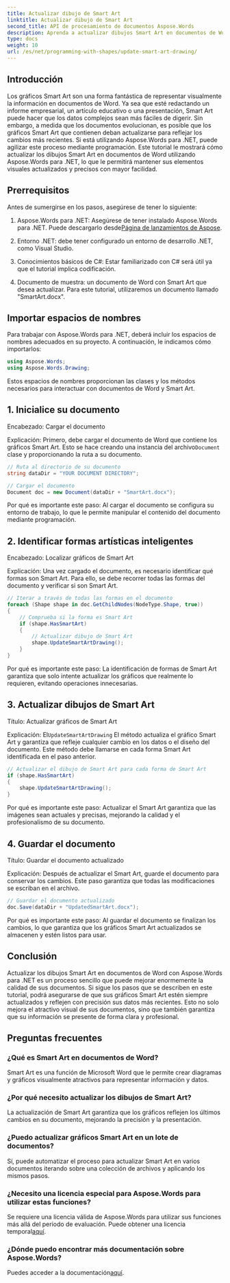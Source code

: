 ```yaml
---
title: Actualizar dibujo de Smart Art
linktitle: Actualizar dibujo de Smart Art
second_title: API de procesamiento de documentos Aspose.Words
description: Aprenda a actualizar dibujos Smart Art en documentos de Word con Aspose.Words para .NET con esta guía paso a paso. Asegúrese de que sus elementos visuales sean siempre precisos.
type: docs
weight: 10
url: /es/net/programming-with-shapes/update-smart-art-drawing/
---
```

## Introducción

Los gráficos Smart Art son una forma fantástica de representar visualmente la información en documentos de Word. Ya sea que esté redactando un informe empresarial, un artículo educativo o una presentación, Smart Art puede hacer que los datos complejos sean más fáciles de digerir. Sin embargo, a medida que los documentos evolucionan, es posible que los gráficos Smart Art que contienen deban actualizarse para reflejar los cambios más recientes. Si está utilizando Aspose.Words para .NET, puede agilizar este proceso mediante programación. Este tutorial le mostrará cómo actualizar los dibujos Smart Art en documentos de Word utilizando Aspose.Words para .NET, lo que le permitirá mantener sus elementos visuales actualizados y precisos con mayor facilidad.

## Prerrequisitos

Antes de sumergirse en los pasos, asegúrese de tener lo siguiente:

1.  Aspose.Words para .NET: Asegúrese de tener instalado Aspose.Words para .NET. Puede descargarlo desde[Página de lanzamientos de Aspose](https://releases.aspose.com/words/net/).

2. Entorno .NET: debe tener configurado un entorno de desarrollo .NET, como Visual Studio.

3. Conocimientos básicos de C#: Estar familiarizado con C# será útil ya que el tutorial implica codificación.

4. Documento de muestra: un documento de Word con Smart Art que desea actualizar. Para este tutorial, utilizaremos un documento llamado "SmartArt.docx".

## Importar espacios de nombres

Para trabajar con Aspose.Words para .NET, deberá incluir los espacios de nombres adecuados en su proyecto. A continuación, le indicamos cómo importarlos:

```csharp
using Aspose.Words;
using Aspose.Words.Drawing;
```

Estos espacios de nombres proporcionan las clases y los métodos necesarios para interactuar con documentos de Word y Smart Art.

## 1. Inicialice su documento

Encabezado: Cargar el documento

Explicación:
 Primero, debe cargar el documento de Word que contiene los gráficos Smart Art. Esto se hace creando una instancia del archivo`Document` clase y proporcionando la ruta a su documento.

```csharp
// Ruta al directorio de su documento
string dataDir = "YOUR DOCUMENT DIRECTORY";

// Cargar el documento
Document doc = new Document(dataDir + "SmartArt.docx");
```

Por qué es importante este paso:
Al cargar el documento se configura su entorno de trabajo, lo que le permite manipular el contenido del documento mediante programación.

## 2. Identificar formas artísticas inteligentes

Encabezado: Localizar gráficos de Smart Art

Explicación:
Una vez cargado el documento, es necesario identificar qué formas son Smart Art. Para ello, se debe recorrer todas las formas del documento y verificar si son Smart Art.

```csharp
// Iterar a través de todas las formas en el documento
foreach (Shape shape in doc.GetChildNodes(NodeType.Shape, true))
{
    // Comprueba si la forma es Smart Art
    if (shape.HasSmartArt)
    {
        // Actualizar dibujo de Smart Art
        shape.UpdateSmartArtDrawing();
    }
}
```

Por qué es importante este paso:
La identificación de formas de Smart Art garantiza que solo intente actualizar los gráficos que realmente lo requieren, evitando operaciones innecesarias.

## 3. Actualizar dibujos de Smart Art

Título: Actualizar gráficos de Smart Art

Explicación:
El`UpdateSmartArtDrawing` El método actualiza el gráfico Smart Art y garantiza que refleje cualquier cambio en los datos o el diseño del documento. Este método debe llamarse en cada forma Smart Art identificada en el paso anterior.

```csharp
// Actualizar el dibujo de Smart Art para cada forma de Smart Art
if (shape.HasSmartArt)
{
    shape.UpdateSmartArtDrawing();
}
```

Por qué es importante este paso:
Actualizar el Smart Art garantiza que las imágenes sean actuales y precisas, mejorando la calidad y el profesionalismo de su documento.

## 4. Guardar el documento

Título: Guardar el documento actualizado

Explicación:
Después de actualizar el Smart Art, guarde el documento para conservar los cambios. Este paso garantiza que todas las modificaciones se escriban en el archivo.

```csharp
// Guardar el documento actualizado
doc.Save(dataDir + "UpdatedSmartArt.docx");
```

Por qué es importante este paso:
Al guardar el documento se finalizan los cambios, lo que garantiza que los gráficos Smart Art actualizados se almacenen y estén listos para usar.

## Conclusión

Actualizar los dibujos Smart Art en documentos de Word con Aspose.Words para .NET es un proceso sencillo que puede mejorar enormemente la calidad de sus documentos. Si sigue los pasos que se describen en este tutorial, podrá asegurarse de que sus gráficos Smart Art estén siempre actualizados y reflejen con precisión sus datos más recientes. Esto no solo mejora el atractivo visual de sus documentos, sino que también garantiza que su información se presente de forma clara y profesional.

## Preguntas frecuentes

### ¿Qué es Smart Art en documentos de Word?
Smart Art es una función de Microsoft Word que le permite crear diagramas y gráficos visualmente atractivos para representar información y datos.

### ¿Por qué necesito actualizar los dibujos de Smart Art?
La actualización de Smart Art garantiza que los gráficos reflejen los últimos cambios en su documento, mejorando la precisión y la presentación.

### ¿Puedo actualizar gráficos Smart Art en un lote de documentos?
Sí, puede automatizar el proceso para actualizar Smart Art en varios documentos iterando sobre una colección de archivos y aplicando los mismos pasos.

### ¿Necesito una licencia especial para Aspose.Words para utilizar estas funciones?
 Se requiere una licencia válida de Aspose.Words para utilizar sus funciones más allá del período de evaluación. Puede obtener una licencia temporal[aquí](https://purchase.aspose.com/temporary-license/).

### ¿Dónde puedo encontrar más documentación sobre Aspose.Words?
 Puedes acceder a la documentación[aquí](https://reference.aspose.com/words/net/).